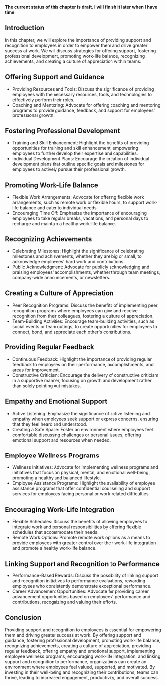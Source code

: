 **The current status of this chapter is draft. I will finish it later when I have time**

Introduction
------------

In this chapter, we will explore the importance of providing support and recognition to employees in order to empower them and drive greater success at work. We will discuss strategies for offering support, fostering professional development, promoting work-life balance, recognizing achievements, and creating a culture of appreciation within teams.

Offering Support and Guidance
-----------------------------

* Providing Resources and Tools: Discuss the significance of providing employees with the necessary resources, tools, and technologies to effectively perform their roles.
* Coaching and Mentoring: Advocate for offering coaching and mentoring programs to provide guidance, feedback, and support for employees' professional growth.

Fostering Professional Development
----------------------------------

* Training and Skill Enhancement: Highlight the benefits of providing opportunities for training and skill enhancement, empowering employees to further develop their expertise and capabilities.
* Individual Development Plans: Encourage the creation of individual development plans that outline specific goals and milestones for employees to actively pursue their professional growth.

Promoting Work-Life Balance
---------------------------

* Flexible Work Arrangements: Advocate for offering flexible work arrangements, such as remote work or flexible hours, to support work-life balance and cater to individual needs.
* Encouraging Time Off: Emphasize the importance of encouraging employees to take regular breaks, vacations, and personal days to recharge and maintain a healthy work-life balance.

Recognizing Achievements
------------------------

* Celebrating Milestones: Highlight the significance of celebrating milestones and achievements, whether they are big or small, to acknowledge employees' hard work and contributions.
* Public Acknowledgment: Advocate for publicly acknowledging and praising employees' accomplishments, whether through team meetings, company-wide announcements, or newsletters.

Creating a Culture of Appreciation
----------------------------------

* Peer Recognition Programs: Discuss the benefits of implementing peer recognition programs where employees can give and receive recognition from their colleagues, fostering a culture of appreciation.
* Team-Building Activities: Encourage team-building activities, such as social events or team outings, to create opportunities for employees to connect, bond, and appreciate each other's contributions.

Providing Regular Feedback
--------------------------

* Continuous Feedback: Highlight the importance of providing regular feedback to employees on their performance, accomplishments, and areas for improvement.
* Constructive Criticism: Encourage the delivery of constructive criticism in a supportive manner, focusing on growth and development rather than solely pointing out mistakes.

Empathy and Emotional Support
-----------------------------

* Active Listening: Emphasize the significance of active listening and empathy when employees seek support or express concerns, ensuring that they feel heard and understood.
* Creating a Safe Space: Foster an environment where employees feel comfortable discussing challenges or personal issues, offering emotional support and resources when needed.

Employee Wellness Programs
--------------------------

* Wellness Initiatives: Advocate for implementing wellness programs and initiatives that focus on physical, mental, and emotional well-being, promoting a healthy and balanced lifestyle.
* Employee Assistance Programs: Highlight the availability of employee assistance programs that offer confidential counseling and support services for employees facing personal or work-related difficulties.

Encouraging Work-Life Integration
---------------------------------

* Flexible Schedules: Discuss the benefits of allowing employees to integrate work and personal responsibilities by offering flexible schedules that accommodate their needs.
* Remote Work Options: Promote remote work options as a means to provide employees with greater control over their work-life integration and promote a healthy work-life balance.

Linking Support and Recognition to Performance
----------------------------------------------

* Performance-Based Rewards: Discuss the possibility of linking support and recognition initiatives to performance evaluations, rewarding employees who consistently demonstrate exceptional performance.
* Career Advancement Opportunities: Advocate for providing career advancement opportunities based on employees' performance and contributions, recognizing and valuing their efforts.

Conclusion
----------

Providing support and recognition to employees is essential for empowering them and driving greater success at work. By offering support and guidance, fostering professional development, promoting work-life balance, recognizing achievements, creating a culture of appreciation, providing regular feedback, offering empathy and emotional support, implementing employee wellness programs, encouraging work-life integration, and linking support and recognition to performance, organizations can create an environment where employees feel valued, supported, and motivated. By investing in their well-being and recognizing their contributions, teams can thrive, leading to increased engagement, productivity, and overall success.
